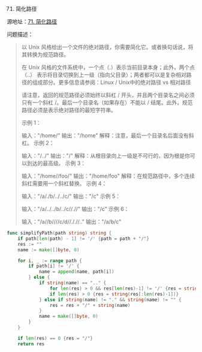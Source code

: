 71. 简化路径

源地址：[71. 简化路径](https://leetcode-cn.com/problems/simplify-path/)

问题描述：

>以 Unix 风格给出一个文件的绝对路径，你需要简化它。或者换句话说，将其转换为规范路径。
>
>在 Unix 风格的文件系统中，一个点（.）表示当前目录本身；此外，两个点 （..） 表示将目录切换到上一级（指向父目录）；两者都可以是复杂相对路径的组成部分。更多信息请参阅：Linux / Unix中的绝对路径 vs 相对路径
>
>请注意，返回的规范路径必须始终以斜杠 / 开头，并且两个目录名之间必须只有一个斜杠 /。最后一个目录名（如果存在）不能以 / 结尾。此外，规范路径必须是表示绝对路径的最短字符串。
>
> 
>
>示例 1：
>
>输入："/home/"
>输出："/home"
>解释：注意，最后一个目录名后面没有斜杠。
>示例 2：
>
>输入："/../"
>输出："/"
>解释：从根目录向上一级是不可行的，因为根是你可以到达的最高级。
>示例 3：
>
>输入："/home//foo/"
>输出："/home/foo"
>解释：在规范路径中，多个连续斜杠需要用一个斜杠替换。
>示例 4：
>
>输入："/a/./b/../../c/"
>输出："/c"
>示例 5：
>
>输入："/a/../../b/../c//.//"
>输出："/c"
>示例 6：
>
>输入："/a//b////c/d//././/.."
>输出："/a/b/c"

``` go
func simplifyPath(path string) string {
    if path[len(path) - 1] != '/' {path = path + "/"}
    res := ""
    name := make([]byte, 0)

    for i, _ := range path {
        if path[i] != '/' {
            name = append(name, path[i]) 
        } else {
            if string(name) == ".." {
                for len(res) > 0 && res[len(res)-1] != '/' {res = string(res[:len(res)-1])}
                if len(res) > 0 {res = string(res[:len(res)-1])}
            } else if string(name) != "." && string(name) != "" {
                res = res + "/" + string(name)
            }
            name = make([]byte, 0)
        }
    }

    if len(res) == 0 {res = "/"}
    return res

```



